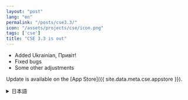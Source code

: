 ```yaml
---
layout: "post"
lang: "en"
permalink: "/posts/cse3.3/"
icon: "/assets/projects/cse/icon.png"
tags: ['cse']
title: "CSE 3.3 is out"
---
```


- Added Ukrainian, <span lang="uk">Привіт!</span>
- Fixed bugs
- Some other adjustments

Update is available on the [App Store]({{ site.data.meta.cse.appstore }}).

<details lang="ja">
<summary>日本語</summary>

- ウクライナ語を追加しました、<span lang="uk">Привіт!</span>
- バグを修正しました
- その他いくつかの調整を行いました

</details>
